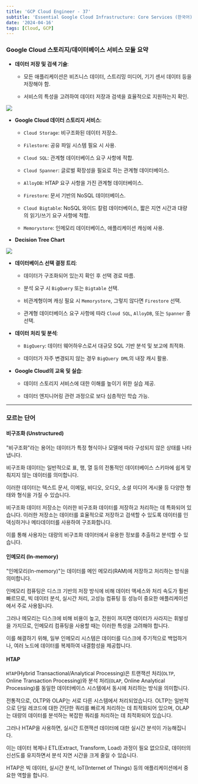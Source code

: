 ```yaml
---
title: 'GCP Cloud Engineer - 37'
subtitle: 'Essential Google Cloud Infrastructure: Core Services (한국어) - Storage and Database Services - Overview'
date: '2024-04-16'
tags: [Cloud, GCP]
---
```


### Google Cloud 스토리지/데이터베이스 서비스 모듈 요약

- **데이터 저장 및 검색 기술**:
  
  - 모든 애플리케이션은 비즈니스 데이터, 스트리밍 미디어, 기기 센서 데이터 등을 저장해야 함.
  
  - 서비스의 특성을 고려하여 데이터 저장과 검색을 효율적으로 지원하는지 확인.

<img class='blogImage' src='/blog/storage_db_services.png'>

- **Google Cloud 데이터 스토리지 서비스**:
  
  - `Cloud Storage`: 비구조화된 데이터 저장소.
  
  - `Filestore`: 공유 파일 시스템 필요 시 사용.
  
  - `Cloud SQL`: 관계형 데이터베이스 요구 사항에 적합.
  
  - `Cloud Spanner`: 글로벌 확장성을 필요로 하는 관계형 데이터베이스.
  
  - `AlloyDB`: HTAP 요구 사항을 가진 관계형 데이터베이스.
  
  - `Firestore`: 문서 기반의 NoSQL 데이터베이스.
  
  - `Cloud Bigtable`: NoSQL 와이드 칼럼 데이터베이스, 짧은 지연 시간과 대량의 읽기/쓰기 요구 사항에 적합.
  
  - `Memorystore`: 인메모리 데이터베이스, 애플리케이션 캐싱에 사용.

- **Decision Tree Chart**

<img class='blogImage' src='/blog/decision_tree.png'>

- **데이터베이스 선택 결정 트리**:
  
  - 데이터가 구조화되어 있는지 확인 후 선택 경로 따름.
  
  - 분석 요구 시 `BigQuery` 또는 `Bigtable` 선택.
  
  - 비관계형이며 캐싱 필요 시 `Memorystore`, 그렇지 않다면 `Firestore` 선택.
  
  - 관계형 데이터베이스 요구 사항에 따라 `Cloud SQL`, `AlloyDB`, 또는 `Spanner` 중 선택.

- **데이터 처리 및 분석**:
  
  - `BigQuery`: 데이터 웨어하우스로서 대규모 SQL 기반 분석 및 보고에 최적화.
  
  - 데이터가 자주 변경되지 않는 경우 `BigQuery DML`의 내장 캐시 활용.

- **Google Cloud의 교육 및 실습**:
  
  - 데이터 스토리지 서비스에 대한 이해를 높이기 위한 실습 제공.
  
  - 데이터 엔지니어링 관련 과정으로 보다 심층적인 학습 가능.

-----------------

### 모르는 단어

#### 비구조화 (Unstructured)

"비구조화"라는 용어는 데이터가 특정 형식이나 모델에 따라 구성되지 않은 상태를 나타냅니다.

비구조화 데이터는 일반적으로 표, 행, 열 등의 전통적인 데이터베이스 스키마에 쉽게 맞춰지지 않는 데이터를 의미합니다. 

이러한 데이터는 텍스트 문서, 이메일, 비디오, 오디오, 소셜 미디어 게시물 등 다양한 형태와 형식을 가질 수 있습니다.

비구조화 데이터 저장소는 이러한 비구조화 데이터를 저장하고 처리하는 데 특화되어 있습니다. 이러한 저장소는 데이터를 효율적으로 저장하고 검색할 수 있도록 데이터를 인덱싱하거나 메타데이터를 사용하여 구조화합니다. 

이를 통해 사용자는 대량의 비구조화 데이터에서 유용한 정보를 추출하고 분석할 수 있습니다.


#### 인메모리 (In-memory)

"인메모리(In-memory)"는 데이터를 메인 메모리(RAM)에 저장하고 처리하는 방식을 의미합니다.

인메모리 컴퓨팅은 디스크 기반의 저장 방식에 비해 데이터 액세스와 처리 속도가 훨씬 빠르므로, 빅 데이터 분석, 실시간 처리, 고성능 컴퓨팅 등 성능이 중요한 애플리케이션에서 주로 사용됩니다.

그러나 메모리는 디스크에 비해 비용이 높고, 전원이 꺼지면 데이터가 사라지는 휘발성을 가지므로, 인메모리 컴퓨팅을 사용할 때는 이러한 특성을 고려해야 합니다. 

이를 해결하기 위해, 일부 인메모리 시스템은 데이터를 디스크에 주기적으로 백업하거나, 여러 노드에 데이터를 복제하여 내결함성을 제공합니다.

#### HTAP

`HTAP`(Hybrid Transactional/Analytical Processing)은 트랜잭션 처리(`OLTP`, Online Transaction Processing)와 분석 처리(`OLAP`, Online Analytical Processing)를 동일한 데이터베이스 시스템에서 동시에 처리하는 방식을 의미합니다.

전통적으로, OLTP와 OLAP는 서로 다른 시스템에서 처리되었습니다. OLTP는 일반적으로 단일 레코드에 대한 간단한 쿼리를 빠르게 처리하는 데 최적화되어 있으며, OLAP는 대량의 데이터를 분석하는 복잡한 쿼리를 처리하는 데 최적화되어 있습니다.

그러나 HTAP을 사용하면, 실시간 트랜잭션 데이터에 대한 실시간 분석이 가능해집니다. 

이는 데이터 복제나 ETL(Extract, Transform, Load) 과정이 필요 없으므로, 데이터의 신선도를 유지하면서 분석 지연 시간을 크게 줄일 수 있습니다.

HTAP은 빅 데이터, 실시간 분석, IoT(Internet of Things) 등의 애플리케이션에서 중요한 역할을 합니다.
